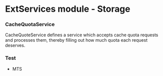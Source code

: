 ExtServices module - Storage
=============================

### CacheQuotaService
CacheQuoteService defines a service which accepts cache quota requests and processes them,
thereby filling out how much quota each request deserves.

### Test
- MTS